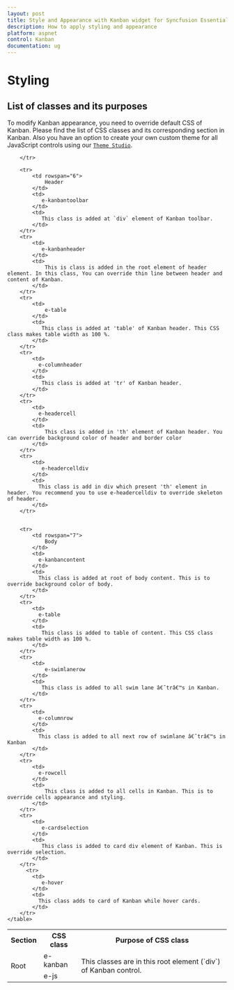 ```yaml
---
layout: post
title: Style and Appearance with Kanban widget for Syncfusion Essential ASP.NET
description: How to apply styling and appearance
platform: aspnet
control: Kanban
documentation: ug
---
```


# Styling

## List of classes and its purposes

To modify Kanban appearance, you need to override default CSS of Kanban. Please find the list of CSS classes and its corresponding section in Kanban. Also you have an option to create your own custom theme for all JavaScript controls using our [`Theme Studio`](http://js.syncfusion.com/themestudio/).

<table>
        <tr>
            <th>
              Section  
            </th>
            <th>
              CSS class 
            </th>
            <th>
              Purpose of CSS class 
            </th>
        </tr>
        <tr>
            <td rowspan="2">
                Root  
            </td>
            <td>
                e-kanban 
            </td>
            <td rowspan="2">
              This classes are in this root element (`div`) of Kanban control. 
            </td>
        </tr>
        <tr>
            <td>
                e-js 
            </td>
        
        </tr>
      
        <tr>
            <td rowspan="6">
                Header 
            </td>
            <td>
               e-kanbantoolbar
            </td>
            <td>
               This class is added at `div` element of Kanban toolbar. 
            </td>
        </tr>
        <tr>
            <td>
               e-kanbanheader
            </td>
            <td>
                This is class is added in the root element of header element. In this class, You can override thin line between header and content of Kanban. 
            </td>
        </tr>
        <tr>
            <td>
                e-table 
            </td>
            <td>
               This class is added at 'table' of Kanban header. This CSS class makes table width as 100 %.  
            </td>
        </tr>
        <tr>
            <td>
              e-columnheader 
            </td>
            <td>
               This class is added at 'tr' of Kanban header. 
            </td>
        </tr>
        <tr>
            <td>
              e-headercell 
            </td>
            <td>
                This class is added in 'th' element of Kanban header. You can override background color of header and border color 
            </td>
        </tr>
        <tr>
            <td>
               e-headercelldiv 
            </td>
            <td>
              This class is add in div which present 'th' element in header. You recommend you to use e-headercelldiv to override skeleton of header. 
            </td>
        </tr>
    
       
        <tr>
            <td rowspan="7">
                Body  
            </td>
            <td>
              e-kanbancontent 
            </td>
            <td>
              This class is added at root of body content. This is to override background color of body.  
            </td>
        </tr>
        <tr>
            <td>
              e-table 
            </td>
            <td>
               This class is added to table of content. This CSS class makes table width as 100 %. 
            </td>
        </tr>
        <tr>
            <td>
                e-swimlanerow
            </td>
            <td>
               This class is added to all swim lane â€˜trâ€™s in Kanban.   
            </td>
        </tr>
        <tr>
            <td>
              e-columnrow
            </td>
            <td>
              This class is added to all next row of swimlane â€˜trâ€™s in Kanban
            </td>
        </tr>
        <tr>
            <td>
              e-rowcell  
            </td>
            <td>
                This class is added to all cells in Kanban. This is to override cells appearance and styling. 
            </td>
        </tr>
        <tr>
            <td>
               e-cardselection 
            </td>
            <td>
               This class is added to card div element of Kanban. This is override selection. 
            </td>
        </tr>
          <tr>
            <td>
               e-hover 
            </td>
            <td>
              This class adds to card of Kanban while hover cards.  
            </td>
        </tr>
    </table>